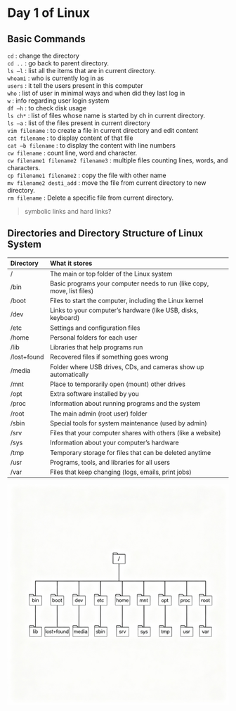 # Day 1 of Linux
## Basic Commands 

`cd` : change the directory  
`cd ..` : go back to parent directory.  
`ls –l` : list all the items that are in current directory.  
`whoami` : who is currently log in as  
`users` : it tell the users present in this computer  
`who` : list of user in minimal ways and when did they last log in  
`w` : info regarding user login system  
`df –h` : to check disk usage  
`ls ch*` : list of files whose name is started by ch in current directory.  
`ls –a` : list of the files present in current directory  
`vim filename` : to create a file in current directory and edit content  
`cat filename` : to display content of that file  
`cat –b filename` : to display the content with line numbers  
`cw filename` : count line, word and character.  
`cw filename1 filename2 filename3` : multiple files counting lines, words, and characters.  
`cp filename1 filename2` : copy the file with other name  
`mv filename2 desti_add` : move the file from current directory to new directory.  
`rm filename` : Delete a specific file from current directory.

>symbolic links and hard links?

## Directories and Directory Structure of Linux System  

| Directory | What it stores |
|:----------|:--------------|
| /         | The main or top folder of the Linux system |
| /bin      | Basic programs your computer needs to run (like copy, move, list files) |
| /boot     | Files to start the computer, including the Linux kernel |
| /dev      | Links to your computer’s hardware (like USB, disks, keyboard) |
| /etc      | Settings and configuration files |
| /home     | Personal folders for each user |
| /lib      | Libraries that help programs run |
| /lost+found | Recovered files if something goes wrong |
| /media    | Folder where USB drives, CDs, and cameras show up automatically |
| /mnt      | Place to temporarily open (mount) other drives |
| /opt      | Extra software installed by you |
| /proc     | Information about running programs and the system |
| /root     | The main admin (root user) folder |
| /sbin     | Special tools for system maintenance (used by admin) |
| /srv      | Files that your computer shares with others (like a website) |
| /sys      | Information about your computer’s hardware |
| /tmp      | Temporary storage for files that can be deleted anytime |
| /usr      | Programs, tools, and libraries for all users |
| /var      | Files that keep changing (logs, emails, print jobs) |  

![Linux Directory Structure](generated-image.png)  


